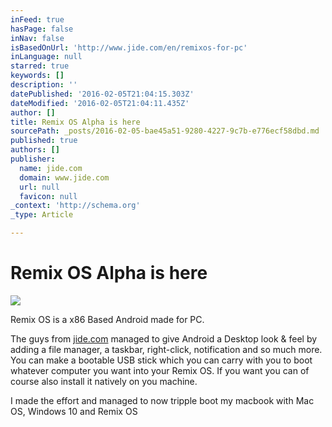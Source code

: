 ```yaml
---
inFeed: true
hasPage: false
inNav: false
isBasedOnUrl: 'http://www.jide.com/en/remixos-for-pc'
inLanguage: null
starred: true
keywords: []
description: ''
datePublished: '2016-02-05T21:04:15.303Z'
dateModified: '2016-02-05T21:04:11.435Z'
author: []
title: Remix OS Alpha is here
sourcePath: _posts/2016-02-05-bae45a51-9280-4227-9c7b-e776ecf58dbd.md
published: true
authors: []
publisher:
  name: jide.com
  domain: www.jide.com
  url: null
  favicon: null
_context: 'http://schema.org'
_type: Article

---
```

# Remix OS Alpha is here
![](https://webcdn.jide.com/jide_upload/2016_01/1453345938788_wliYEr_x86_banner.jpg)

Remix OS is a x86 Based Android made for PC. 

The guys from [jide.com][0] managed to give Android a Desktop look & feel by adding a file manager, a taskbar, right-click, notification and so much more. You can make a bootable USB stick which you can carry with you to boot whatever computer you want into your Remix OS. If you want you can of course also install it natively on you machine.

I made the effort and managed to now tripple boot my macbook with Mac OS, Windows 10 and Remix OS

[0]: http://www.jide.com/